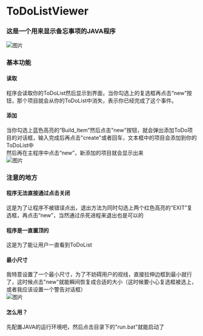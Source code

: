 # ToDoListViewer

### 这是一个用来显示备忘事项的JAVA程序  
![图片](http://pic.yupoo.com/sinaweibo4907754196_v/917796ab/6efd2750.png)  

### 基本功能
#### 读取
程序会读取你的ToDoList然后显示到界面，当你勾选上的复选框再点击“new”按钮，那个项目就会从你的ToDoList中消失，表示你已经完成了这个事件。  
#### 添加
当你勾选上蓝色高亮的“Build_Item”然后点击"new"按钮，就会弹出添加ToDo项目的对话框，输入完成后再点击"create"或者回车，文本框中的项目会添加到你的ToDoList中  
然后再在主程序中点击“new”，新添加的项目就会显示出来  
![图片](http://pic.yupoo.com/sinaweibo4907754196_v/65803aac/db28db57.png)  
### 注意的地方
#### 程序无法直接通过点击关闭
这是为了让程序不被错误点出，退出方法为同时勾选上两个红色高亮的“EXIT”复选框，再点击“new”，当然通过杀死进程来退出也是可以的  
#### 程序是一直置顶的
这是为了能让用户一直看到ToDoList  
#### 最小尺寸
我特意设置了一个最小尺寸，为了不妨碍用户的视线，直接拉伸边框到最小就行了，这时候点击"new"就能瞬间恢复成合适的大小（这时候要小心复选框被选上，或者我应该设置一个警告对话框）  
![图片](http://pic.yupoo.com/sinaweibo4907754196_v/f9b095dc/c892fedd.png)
#### 怎么用？
先配置JAVA的运行环境吧，然后点击目录下的"run.bat"就能启动了  